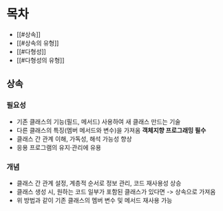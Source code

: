 
# 목차
- [[#상속]]
- [[#상속의 유형]]
- [[#다형성]]
- [[#다형성의 유형]]

## 상속
### 필요성
- 기존 클래스의 기능(필드, 메서드) 사용하여 새 클래스 만드는 기술
- 다른 클래스의 특징(멤버 메서드와 변수)을 가져옴 **객체지향 프로그래밍 필수**
- 클래스 간 관계 이해, 가독성, 해석 가능성 향상
- 응용 프로그램의 유지·관리에 유용

### 개념
- 클래스 간 관계 설정, 계층적 순서로 정보 관리, 코드 재사용성 상승
- 클래스 생성 시, 원하는 코드 일부가 포함된 클래스가 있다면 -> 상속으로 가져옴
- 위 방법과 같이 기존 클래스의 멤버 변수 및 메서드 재사용 가능